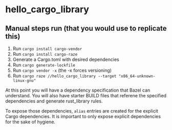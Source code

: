 # hello_cargo_library


## Manual steps run (that you would use to replicate this)

1. Run `cargo install cargo-vendor`
2. Run `cargo install cargo-raze`
3. Generate a Cargo.toml with desired dependencies
4. Run `cargo generate-lockfile`
5. Run `cargo vendor -x` (the -x forces versioning)
6. Run `cargo raze //hello_cargo_library --target "x86_64-unknown-linux-gnu"`

At this point you will have a dependency specification that Bazel can understand. You will also have starter BUILD files that referene the specified dependencies and generate rust_library rules.

To expose those dependencies, `alias` entries are created for the explicit Cargo dependencies. It is important to only expose explicit dependencies for the sake of hygiene.
